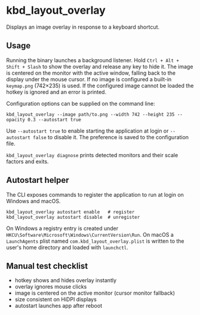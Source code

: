 # kbd_layout_overlay

Displays an image overlay in response to a keyboard shortcut.

## Usage

Running the binary launches a background listener. Hold
`Ctrl + Alt + Shift + Slash` to show the overlay and release any key to hide
it. The image is centered on the monitor with the active window, falling back
to the display under the mouse cursor. If no image is configured a built-in
`keymap.png` (742×235) is used. If the configured image cannot be loaded the
hotkey is ignored and an error is printed.

Configuration options can be supplied on the command line:

```
kbd_layout_overlay --image path/to.png --width 742 --height 235 --opacity 0.3 --autostart true
```

Use `--autostart true` to enable starting the application at login or
`--autostart false` to disable it. The preference is saved to the
configuration file.

`kbd_layout_overlay diagnose` prints detected monitors and their scale
factors and exits.

## Autostart helper

The CLI exposes commands to register the application to run at login on
Windows and macOS.

```
kbd_layout_overlay autostart enable   # register
kbd_layout_overlay autostart disable  # unregister
```

On Windows a registry entry is created under
`HKCU\Software\Microsoft\Windows\CurrentVersion\Run`. On macOS a
`LaunchAgents` plist named `com.kbd_layout_overlay.plist` is written to the
user's home directory and loaded with `launchctl`.

## Manual test checklist

- hotkey shows and hides overlay instantly
- overlay ignores mouse clicks
- image is centered on the active monitor (cursor monitor fallback)
- size consistent on HiDPI displays
- autostart launches app after reboot
